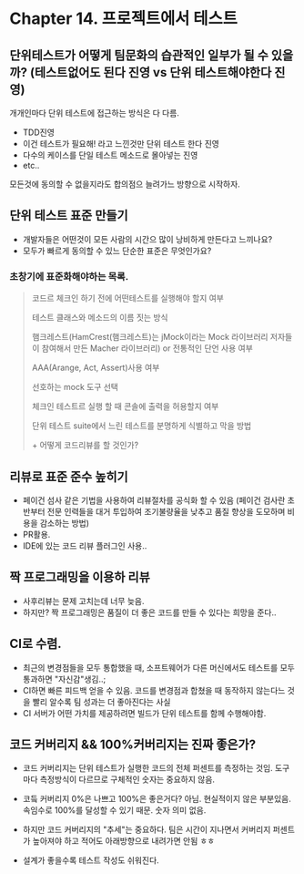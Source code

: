 # Chapter 14. 프로젝트에서 테스트

## 단위테스트가 어떻게 팀문화의 습관적인 일부가 될 수 있을까? (테스트없어도 된다 진영 vs 단위 테스트해야한다 진영)

개개인마다 단위 테스트에 접근하는 방식은 다 다름.
- TDD진영
- 이건 테스트가 필요해! 라고 느낀것만 단위 테스트 한다 진영
- 다수의 케이스를 단일 테스트 메소드로 몰아넣는 진영
- etc..

모든것에 동의할 수 없을지라도 합의점으 늘려가느 방향으로 시작하자.

## 단위 테스트 표준 만들기

- 개발자들은 어떤것이 모든 사람의 시간으 많이 낭비하게 만든다고 느끼나요?
- 모두가 빠르게 동의할 수 있느 단순한 표준은 무엇인가요?

### 초창기에 표준화해야하는 목록.
> 코드르 체크인 하기 전에 어떤테스트를 실행해야 할지 여부<p>
테스트 클래스와 메소드의 이름 짓는 방식<p>
햄크레스트(HamCrest(햄크레스트)는 jMock이라는 Mock 라이브러리 저자들이 참여해서 만든 Macher 라이브러리) or 전통적인 단언 사용 여부<p>
AAA(Arange, Act, Assert)사용 여부<p>
선호하는 mock 도구 선택<p>
체크인 테스트르 실행 할 때 콘솔에 출력을 허용할지 여부<p>
단위 테스트 suite에서 느린 테스트를 분명하게 식별하고 막을 방법<p>
          + 어떻게 코드리뷰를 할 것인가?
          
          
## 리뷰로 표준 준수 높히기
- 페이건 섬사 같은 기법을 사용하여 리뷰절차를 공식화 할 수 있음 (페이건 검사란 초반부터 전문 인력들을 대거 투입하여 조기불량율을 낮추고 품질 향상을
도모하며  비용을 감소하는 방법)
- PR활용.
- IDE에 있는 코드 리뷰 플러그인 사용..

## 짝 프로그래밍을 이용하 리뷰
- 사후리뷰는 문제 고치는데 너무 늦음.
- 하지만? 짝 프로그래밍은 품질이 더 좋은 코드를 만들 수 있다는 희망을 준다..

## CI로 수렴.
- 최근의 변경점들을 모두 통합했을 때, 소프트웨어가 다른 머신에서도 테스트를 모두 통과하면 "자신감"생김..;
- CI하면 빠른 피드백 얻을 수 있음. 코드를 변경점과 합쳤을 때 동작하지 않는다느 것을 빨리 알수록 팀 성과는 더 좋아진다는 사실
- CI 서버가 어떤 가치를 제공하려면 빌드가 단위 테스트를 함께 수행해야함. 

## 코드 커버리지 && 100%커버리지는 진짜 좋은가? 
- 코드 커버리지는 단위 테스트가 실행한 코드의 전체 퍼센트를 측정하는 것임. 도구마다 측정방식이 다르므로 구체적인 숫자는 중요하지 않음.
- 코듴 커버리지 0%은 나쁘고 100%은 좋은거다? 아님. 현실적이지 않은 부분있음. 속임수로 100%를 달성할 수 있기 때문. 숫자 의미 없음. 
- 하지만 코드 커버리지의 "추세"는 중요하다. 팀은 시간이 지나면서 커버리지 퍼센트가 높아져야 하고 적어도 아래방향으로 내려가면 안됨 ㅎㅎ

- 설계가 좋을수록 테스트 작성도 쉬워진다. 
